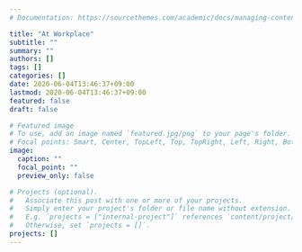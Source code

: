 ```yaml
---
# Documentation: https://sourcethemes.com/academic/docs/managing-content/

title: "At Workplace"
subtitle: ""
summary: ""
authors: []
tags: []
categories: []
date: 2020-06-04T13:46:37+09:00
lastmod: 2020-06-04T13:46:37+09:00
featured: false
draft: false

# Featured image
# To use, add an image named `featured.jpg/png` to your page's folder.
# Focal points: Smart, Center, TopLeft, Top, TopRight, Left, Right, BottomLeft, Bottom, BottomRight.
image:
  caption: ""
  focal_point: ""
  preview_only: false

# Projects (optional).
#   Associate this post with one or more of your projects.
#   Simply enter your project's folder or file name without extension.
#   E.g. `projects = ["internal-project"]` references `content/project/deep-learning/index.md`.
#   Otherwise, set `projects = []`.
projects: []
---
```

